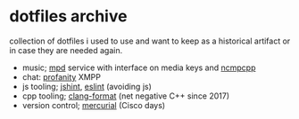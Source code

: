 # dotfiles archive

collection of dotfiles i used to use and want to keep as a historical artifact or in case they are needed again.


- music; [mpd](https://wiki.archlinux.org/index.php/Music_Player_Daemon) service with interface on media keys and [ncmpcpp](https://wiki.archlinux.org/index.php/Ncmpcpp)
- chat: [profanity](https://profanity-im.github.io/) XMPP
- js tooling; [jshint](https://github.com/jshint/jshint), [eslint](https://eslint.org/) (avoiding js)
- cpp tooling; [clang-format](https://clang.llvm.org/docs/ClangFormat.html) (net negative C++ since 2017)
- version control; [mercurial](https://www.mercurial-scm.org/) (Cisco days)
